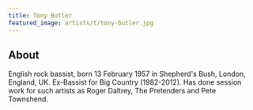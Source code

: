 ```yaml
---
title: Tony Butler
featured_image: artists/t/tony-butler.jpg
---
```

## About

English rock bassist, born 13 February 1957 in Shepherd's Bush, London, England, UK.
Ex-Bassist for Big Country (1982-2012).
Has done session work for such artists as Roger Daltrey, The Pretenders and Pete Townshend. 

